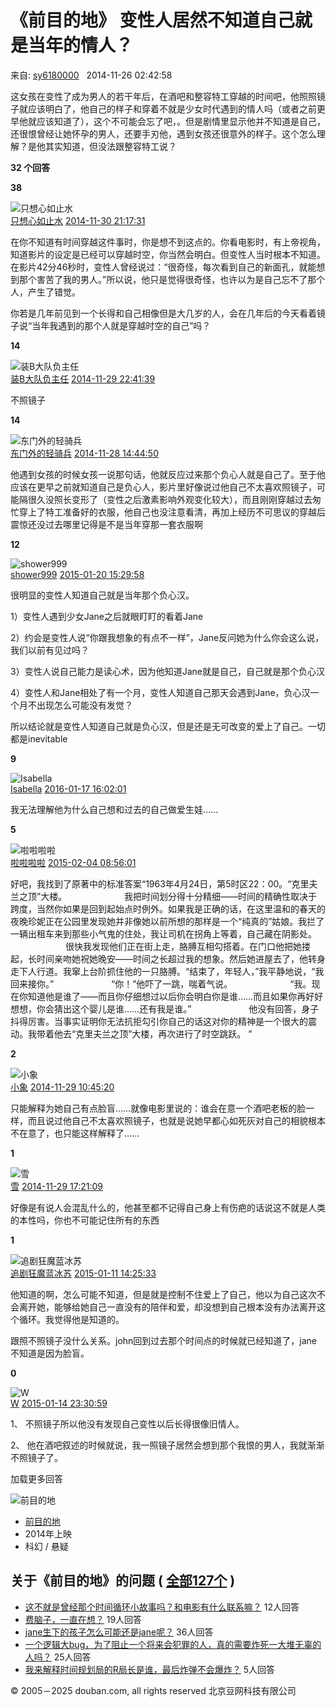 # 《前目的地》 变性人居然不知道自己就是当年的情人？

来自: [sy6180000](https://www.douban.com/people/112028213/)   2014-11-26 02:42:58

这女孩在变性了成为男人的若干年后，在酒吧和整容特工穿越的时间吧，他照照镜子就应该明白了，他自己的样子和穿着不就是少女时代遇到的情人吗（或者之前更早他就应该知道了），这个不可能会忘了吧，。但是剧情里显示他并不知道是自己，还很恨曾经让她怀孕的男人，还要手刃他，遇到女孩还很意外的样子。这个怎么理解？是他其实知道，但没法跟整容特工说？

**32 个回答** 

**38**

![只想心如止水](https://img9.doubanio.com/icon/u2369423-4.jpg)  
[只想心如止水](https://www.douban.com/people/2369423/) [2014-11-30 21:17:31](https://movie.douban.com/subject/20278505/questions/29455/answers/88747/)

在你不知道有时间穿越这件事时，你是想不到这点的。你看电影时，有上帝视角，知道影片的设定是已经可以穿越时空，你当然会明白。但变性人当时根本不知道。在影片42分46秒时，变性人曾经说过：“很奇怪，每次看到自己的新面孔，就能想到那个害苦了我的男人。”所以说，他只是觉得很奇怪，也许以为是自己忘不了那个人，产生了错觉。

你若是几年前见到一个长得和自己相像但是大几岁的人，会在几年后的今天看着镜子说“当年我遇到的那个人就是穿越时空的自己”吗？

**14**

![装B大队负主任](https://img3.doubanio.com/icon/u46796545-2.jpg)  
[装B大队负主任](https://www.douban.com/people/mmdrx/) [2014-11-29 22:41:39](https://movie.douban.com/subject/20278505/questions/29455/answers/88420/)

不照镜子

**14**

![东门外的轻骑兵](https://img2.doubanio.com/icon/u1510213-1.jpg)  
[东门外的轻骑兵](https://www.douban.com/people/hooklt/) [2014-11-28 14:44:50](https://movie.douban.com/subject/20278505/questions/29455/answers/87973/)

他遇到女孩的时候女孩一说那句话，他就反应过来那个负心人就是自己了。至于他应该在更早之前就知道自己是负心人，影片里好像说过他自己不太喜欢照镜子，可能隔很久没照长变形了（变性之后激素影响外观变化较大），而且刚刚穿越过去匆忙穿上了特工准备好的衣服，他自己也没注意看清，再加上经历不可思议的穿越后震惊还没过去哪里记得是不是当年穿那一套衣服啊

**12**

![shower999](https://img3.doubanio.com/icon/u10455322-3.jpg)  
[shower999](https://www.douban.com/people/10455322/) [2015-01-20 15:29:58](https://movie.douban.com/subject/20278505/questions/29455/answers/105001/)

很明显的变性人知道自己就是当年那个负心汉。

1）变性人遇到少女Jane之后就眼盯盯的看着Jane

2）约会是变性人说“你跟我想象的有点不一样”，Jane反问她为什么你会这么说，我们以前有见过吗？

3）变性人说自己能力是读心术，因为他知道Jane就是自己，自己就是那个负心汉

4）变性人和Jane相处了有一个月，变性人知道自己那天会遇到Jane，负心汉一个月不出现怎么可能没有发觉？

所以结论就是变性人知道自己就是负心汉，但是还是无可改变的爱上了自己。一切都是inevitable

**9**

![Isabella](https://img3.doubanio.com/icon/u4490210-72.jpg)  
[Isabella](https://www.douban.com/people/4490210/) [2016-01-17 16:02:01](https://movie.douban.com/subject/20278505/questions/29455/answers/215041/)

我无法理解他为什么自己想和过去的自己做爱生娃……

**5**

![啦啦啦啦](https://img9.doubanio.com/icon/u70709617-4.jpg)  
[啦啦啦啦](https://www.douban.com/people/dgas/) [2015-02-04 08:56:01](https://movie.douban.com/subject/20278505/questions/29455/answers/110411/)

好吧，我找到了原著中的标准答案“1963年4月24日，第5时区22：00。“克里夫兰之顶”大楼。 　　 　　　　我把时间划分得十分精细——时间的精确性取决于跨度，当然你如果是回到起始点时例外。如果我是正确的话，在这里温和的春天的夜晚珍妮正在公园里发现她并非像她以前所想的那样是一个“纯真的”姑娘。我拦了一辆出租车来到那些小气鬼的住处，我让司机在拐角上等着，自己藏在阴影处。 　　 　　　　很快我发现他们正在街上走，胳膊互相勾搭着。在门口他把她搂起，长时间亲吻她祝她晚安——时间之长超过我的想象。然后她进屋去了，他转身走下人行道。我窜上台阶抓住他的一只胳膊。“结束了，年轻人，”我平静地说，“我回来接你。” 　　 　　　　“你！”他吓了一跳，喘着气说。 　　 　　　　“我。现在你知道他是谁了——而且你仔细想过以后你会明白你是谁……而且如果你再好好想想，你会猜出这个婴儿是谁……还有我是谁。” 　　 　　　　他没有回答，身子抖得厉害。当事实证明你无法抗拒勾引你自己的话这对你的精神是一个很大的震动。我带着他去“克里夫兰之顶”大楼，再次进行了时空跳跃。 ”

**2**

![小象](https://img3.doubanio.com/icon/u1338706-2.jpg)  
[小象](https://www.douban.com/people/nut84/) [2014-11-29 10:45:20](https://movie.douban.com/subject/20278505/questions/29455/answers/88211/)

只能解释为她自己有点脸盲……就像电影里说的：谁会在意一个酒吧老板的脸一样，而且说过他自己不太喜欢照镜子，也就是说她早都心如死灰对自己的相貌根本不在意了，也只能这样解释了……

**1**

![雪](https://img2.doubanio.com/icon/u1282175-1.jpg)  
[雪](https://www.douban.com/people/1282175/) [2014-11-29 17:21:09](https://movie.douban.com/subject/20278505/questions/29455/answers/88300/)

好像是有说人会混乱什么的，他甚至都不记得自己身上有伤疤的话说这不就是人类的本性吗，你也不可能记住所有的东西

**1**

![追剧狂魔蓝冰苏](https://img1.doubanio.com/icon/u51362840-10.jpg)  
[追剧狂魔蓝冰苏](https://www.douban.com/people/lanbignsu/) [2015-01-11 14:25:33](https://movie.douban.com/subject/20278505/questions/29455/answers/102014/)

他知道的啊，怎么可能不知道，但是就是控制不住爱上了自己，他以为自己这次不会离开她，能够给她自己一直没有的陪伴和爱，却没想到自己根本没有办法离开这个循环。我觉得他是知道的。

跟照不照镜子没什么关系。john回到过去那个时间点的时候就已经知道了，jane不知道是因为脸盲。

**0**

![W](https://img3.doubanio.com/icon/u1993978-93.jpg)  
[W](https://www.douban.com/people/urmyeyes/) [2015-01-14 23:30:59](https://movie.douban.com/subject/20278505/questions/29455/answers/103261/)

1、 不照镜子所以他没有发现自己变性以后长得很像旧情人。

2、 他在酒吧叙述的时候就说，我一照镜子居然会想到那个我恨的男人，我就渐渐不照镜子了。

加载更多回答

![前目的地](https://img9.doubanio.com/view/photo/s_ratio_poster/public/p2219662154.webp)

-   [前目的地](https://movie.douban.com/subject/20278505/)
-   2014年上映
-   科幻 / 悬疑

## 关于《前目的地》的问题 ( [全部127个](https://movie.douban.com/subject/20278505/questions/?from=question_others) )

-   [这不就是曾经那个时间循环小故事吗？和电影有什么联系嘛？](https://movie.douban.com/subject/20278505/questions/29986/?from=question_others) 12人回答
-   [费脑子，一直在想？](https://movie.douban.com/subject/20278505/questions/13532/?from=question_others) 19人回答
-   [jane生下的孩子怎么可能还是jane呢？](https://movie.douban.com/subject/20278505/questions/29515/?from=question_others) 36人回答
-   [一个逻辑大bug，为了阻止一个将来会犯罪的人，真的需要炸死一大堆无辜的人吗？](https://movie.douban.com/subject/20278505/questions/29786/?from=question_others) 25人回答
-   [我来解释时间规划局的R局长是谁，最后炸弹不会爆炸？](https://movie.douban.com/subject/20278505/questions/30169/?from=question_others) 5人回答

© 2005－2025 douban.com, all rights reserved 北京豆网科技有限公司